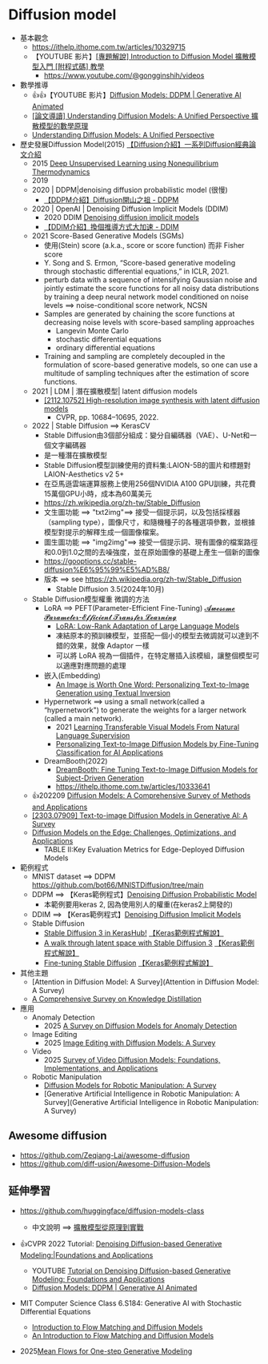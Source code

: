# Diffusion model
- 基本觀念
  - https://ithelp.ithome.com.tw/articles/10329715
  - 【YOUTUBE 影片】[[專題解說] Introduction to Diffusion Model 擴散模型入門 [附程式碼] 教學](https://www.youtube.com/watch?v=dbQCzrWgLh0)
    - https://www.youtube.com/@gongginshih/videos 
- 數學推導
  - 👍👍【YOUTUBE 影片】[Diffusion Models: DDPM | Generative AI Animated](https://www.youtube.com/watch?v=EhndHhIvWWw)
  - [[論文導讀] Understanding Diffusion Models: A Unified Perspective 擴散模型的數學原理](https://www.youtube.com/watch?v=__NWtPdsfxA)
  - [Understanding Diffusion Models: A Unified Perspective](https://arxiv.org/abs/2208.11970)
- 歷史發展Diffussion Model(2015)  [【Diffusion介紹】一系列Diffusion經典論文介紹](https://www.youtube.com/watch?v=PkBxB6aoOkQ)
  - 2015 [Deep Unsupervised Learning using Nonequilibrium Thermodynamics](https://arxiv.org/abs/1503.03585)
  - 2019
  - 2020 | DDPM|denoising diffusion probabilistic model (很慢)
    - [【DDPM介紹】Diffusion開山之祖 - DDPM](https://www.youtube.com/watch?v=6qR-BapJn-g) 
  - 2020 | OpenAI | Denoising Diffusion Implicit Models (DDIM)
    - 2020 DDIM [Denoising diffusion implicit models](https://arxiv.org/abs/2010.02502)
    - [【DDIM介紹】換個推導方式大加速 - DDIM](https://www.youtube.com/watch?v=swUoNBpHRpY)
  - 2021 Score-Based Generative Models (SGMs)
    - 使用(Stein) score (a.k.a., score or score function)  而非 Fisher score
    - Y. Song and S. Ermon, “Score-based generative modeling through stochastic differential equations,” in ICLR, 2021.
    - perturb data with a sequence of intensifying Gaussian noise and jointly estimate the score functions for all noisy data distributions by training a deep neural network model conditioned on noise levels ==> noise-conditional score network, NCSN
    - Samples are generated by chaining the score functions at decreasing noise levels with score-based sampling approaches
      - Langevin Monte Carlo
      - stochastic differential equations
      - ordinary differential equations 
    - Training and sampling are completely decoupled in the formulation of score-based generative models, so one can use a multitude of sampling techniques after the estimation of score functions. 
  - 2021 | LDM | 潛在擴散模型| latent diffusion models
    - [[2112.10752] High-resolution image synthesis with latent diffusion models](https://arxiv.org/abs/2112.10752)
      - CVPR, pp. 10684–10695, 2022. 
  - 2022 | Stable Diffusion  ==> KerasCV
    - Stable Diffusion由3個部分組成：變分自編碼器（VAE）、U-Net和一個文字編碼器
    - 是一種潛在擴散模型
    - Stable Diffusion模型訓練使用的資料集:LAION-5B的圖片和標題對 LAION-Aesthetics v2 5+
    - 在亞馬遜雲端運算服務上使用256個NVIDIA A100 GPU訓練，共花費15萬個GPU小時，成本為60萬美元
    - https://zh.wikipedia.org/zh-tw/Stable_Diffusion
    - 文生圖功能 ==> "txt2img"==> 接受一個提示詞，以及包括採樣器（sampling type），圖像尺寸，和隨機種子的各種選項參數，並根據模型對提示的解釋生成一個圖像檔案。
    - 圖生圖功能 ==> "img2img"==> 接受一個提示詞、現有圖像的檔案路徑和0.0到1.0之間的去噪強度，並在原始圖像的基礎上產生一個新的圖像
    - https://gooptions.cc/stable-diffusion%E6%95%99%E5%AD%B8/
    - 版本 ==> see https://zh.wikipedia.org/zh-tw/Stable_Diffusion
      - Stable Diffusion 3.5(2024年10月)
  - Stable Diffusion模型權重 微調的方法
    - LoRA ==> PEFT(Parameter-Efficient Fine-Tuning) [𝓐𝔀𝓮𝓼𝓸𝓶𝓮 𝓟𝓪𝓻𝓪𝓶𝓮𝓽𝓮𝓻-𝓔𝓯𝓯𝓲𝓬𝓲𝓮𝓷𝓽 𝓣𝓻𝓪𝓷𝓼𝓯𝓮𝓻 𝓛𝓮𝓪𝓻𝓷𝓲𝓷𝓰](https://github.com/synbol/Awesome-Parameter-Efficient-Transfer-Learning)
      - [LoRA: Low-Rank Adaptation of Large Language Models](https://arxiv.org/abs/2106.09685)
      - 凍結原本的預訓練模型，並搭配一個小的模型去微調就可以達到不錯的效果，就像 Adaptor 一樣
      - 可以將 LoRA 視為一個插件，在特定層插入該模組，讓整個模型可以適應對應問題的處理 
    - 嵌入(Embedding)
      - [An Image is Worth One Word: Personalizing Text-to-Image Generation using Textual Inversion](https://arxiv.org/abs/2208.01618) 
    - Hypernetwork ==> using a small network(called a “hypernetwork") to generate the weights for a larger network (called a main network).
      - 2021 [Learning Transferable Visual Models From Natural Language Supervision](https://arxiv.org/abs/2103.00020v1)
      - [Personalizing Text-to-Image Diffusion Models by Fine-Tuning Classification for AI Applications](https://www.researchgate.net/publication/369476053_Personalizing_Text-to-Image_Diffusion_Models_by_Fine-Tuning_Classification_for_AI_Applications) 
    - DreamBooth(2022)
      - [DreamBooth: Fine Tuning Text-to-Image Diffusion Models for Subject-Driven Generation](https://arxiv.org/abs/2208.12242)
      - https://ithelp.ithome.com.tw/articles/10333641
  - 👍202209 [Diffusion Models: A Comprehensive Survey of Methods and Applications](https://arxiv.org/abs/2209.00796)
  - [[2303.07909] Text-to-image Diffusion Models in Generative AI: A Survey](https://arxiv.org/abs/2303.07909)
  - [Diffusion Models on the Edge: Challenges, Optimizations, and Applications](https://arxiv.org/abs/2504.15298)
    - TABLE II:Key Evaluation Metrics for Edge-Deployed Diffusion Models 
- 範例程式 
  - MNIST dataset  ==> DDPM  https://github.com/bot66/MNISTDiffusion/tree/main
  - DDPM  ==> 【Keras範例程式】[Denoising Diffusion Probabilistic Model](https://keras.io/examples/generative/ddpm/)
    - 本範例要用keras 2, 因為使用別人的權重(在keras2上開發的) 
  - DDIM  ==> 【Keras範例程式】[Denoising Diffusion Implicit Models](https://keras.io/examples/generative/ddim/)
  - Stable Diffusion
    - [Stable Diffusion 3 in KerasHub!](https://keras.io/keras_hub/guides/stable_diffusion_3_in_keras_hub/) [【Keras範例程式解說】](Keras_SD_1.md)
    - [A walk through latent space with Stable Diffusion 3](https://keras.io/examples/generative/random_walks_with_stable_diffusion_3/) [【Keras範例程式解說】](Keras_SD_2.md)
    - [Fine-tuning Stable Diffusion](https://keras.io/examples/generative/finetune_stable_diffusion/) [【Keras範例程式解說】](Keras_SD_3.md)
- 其他主題
  - [Attention in Diffusion Model: A Survey](Attention in Diffusion Model: A Survey)
  - [A Comprehensive Survey on Knowledge Distillation](https://arxiv.org/abs/2503.12067)
- 應用
  - Anomaly Detection
    - 2025 [ A Survey on Diffusion Models for Anomaly Detection](https://arxiv.org/abs/2501.11430)
  - Image Editing
    - 2025 [Image Editing with Diffusion Models: A Survey]() 
  - Video
    - 2025 [Survey of Video Diffusion Models: Foundations, Implementations, and Applications](https://arxiv.org/abs/2504.16081) 
  - Robotic Manipulation
    - [Diffusion Models for Robotic Manipulation: A Survey](https://arxiv.org/abs/2504.08438)
    - [Generative Artificial Intelligence in Robotic Manipulation: A Survey](Generative Artificial Intelligence in Robotic Manipulation: A Survey) 

## Awesome diffusion
- https://github.com/Zeqiang-Lai/awesome-diffusion
- https://github.com/diff-usion/Awesome-Diffusion-Models

## 延伸學習
- https://github.com/huggingface/diffusion-models-class
  - 中文說明 ==> [擴散模型從原理到實戰](https://www.tenlong.com.tw/products/9787115618870?list_name=srh) 
- 👍CVPR 2022 Tutorial: [Denoising Diffusion-based Generative Modeling:|Foundations and Applications](https://cvpr2022-tutorial-diffusion-models.github.io/)
  - YOUTUBE [Tutorial on Denoising Diffusion-based Generative Modeling: Foundations and Applications](https://www.youtube.com/watch?v=cS6JQpEY9cs)
  - [Diffusion Models: DDPM | Generative AI Animated](https://www.youtube.com/watch?v=EhndHhIvWWw)
- MIT Computer Science Class 6.S184: Generative AI with Stochastic Differential Equations
  - [Introduction to Flow Matching and Diffusion Models](https://diffusion.csail.mit.edu/)
  - [An Introduction to Flow Matching and Diffusion Models](https://arxiv.org/abs/2506.02070) 


- 2025[Mean Flows for One-step Generative Modeling](https://arxiv.org/abs/2505.13447)
